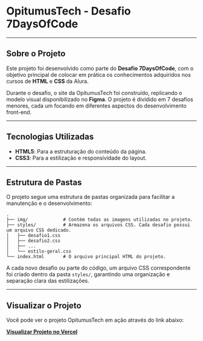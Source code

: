 # OpitumusTech - Desafio 7DaysOfCode

---

## Sobre o Projeto
Este projeto foi desenvolvido como parte do **Desafio 7DaysOfCode**, com o objetivo principal de colocar em prática os conhecimentos adquiridos nos cursos de **HTML** e **CSS** da Alura.

Durante o desafio, o site da OpitumusTech foi construído, replicando o modelo visual disponibilizado no **Figma**. O projeto é dividido em 7 desafios menores, cada um focando em diferentes aspectos do desenvolvimento front-end.

---

## Tecnologias Utilizadas
* **HTML5**: Para a estruturação do conteúdo da página.
* **CSS3**: Para a estilização e responsividade do layout.

---

## Estrutura de Pastas
O projeto segue uma estrutura de pastas organizada para facilitar a manutenção e o desenvolvimento:

```
.
├── img/             # Contém todas as imagens utilizadas no projeto.
├── styles/          # Armazena os arquivos CSS. Cada desafio possui um arquivo CSS dedicado.
│   ├── desafio1.css
│   ├── desafio2.css
│   ├── ...
│   └── estilo-geral.css
└── index.html       # O arquivo principal HTML do projeto.
```

A cada novo desafio ou parte do código, um arquivo CSS correspondente foi criado dentro da pasta `styles/`, garantindo uma organização e separação clara das estilizações.

---

## Visualizar o Projeto
Você pode ver o projeto OpitumusTech em ação através do link abaixo:

[**Visualizar Projeto no Vercel**](https://opitumustech.vercel.app/)

